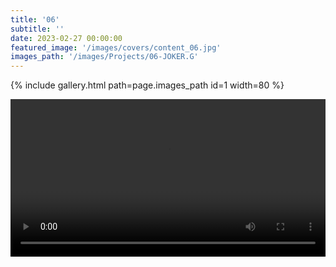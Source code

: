 ```yaml
---
title: '06'
subtitle: ''
date: 2023-02-27 00:00:00
featured_image: '/images/covers/content_06.jpg'
images_path: '/images/Projects/06-JOKER.G'
---
```


{% include gallery.html path=page.images_path id=1 width=80 %}

<div class="video-wrap">
	<video controls width="100%">
		<source src="/videos/show_01.mp4"
				type="video/mp4">
		Your browser doesn't support video. Pity!
	</video>
</div>